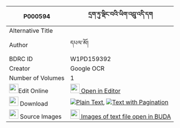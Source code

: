 |P000594|དྲག་ཏུ་ལྡིང་བའི་ཡིག་འབྲུ་འདི་དག 
| --- | --- 
|Alternative Title |
|Author| དཔལ་མོ།
|BDRC ID | W1PD159392
|Creator | Google OCR
|Number of Volumes| 1
|<img width="25" src="https://img.icons8.com/color/25/000000/edit-property.png">Edit Online| [<img width="25" src="https://avatars.githubusercontent.com/u/45091458?s=200&v=4"> Open in Editor](http://editor.openpecha.org/P000594)
|<img width="25" src="https://img.icons8.com/fluent/48/000000/download-2.png"/>  Download | [![](https://img.icons8.com/color/20/000000/txt.png)Plain Text](https://github.com/Openpecha/P000594/releases/download/v1/drak_tu_dingwa_i_yikdru_didak_plain_P000594.zip), [![](https://img.icons8.com/color/20/000000/txt.png)Text with Pagination](https://github.com/Openpecha/P000594/releases/download/v1/drak_tu_dingwa_i_yikdru_didak_pages_P000594.zip)
|<img width="25" src="https://img.icons8.com/plasticine/100/000000/pictures-folder.png"/>  Source Images | [<img width="25" src="https://library.bdrc.io/icons/BUDA-small.svg"> Images of text file open in BUDA](https://library.bdrc.io/show/bdr:W1PD159392)